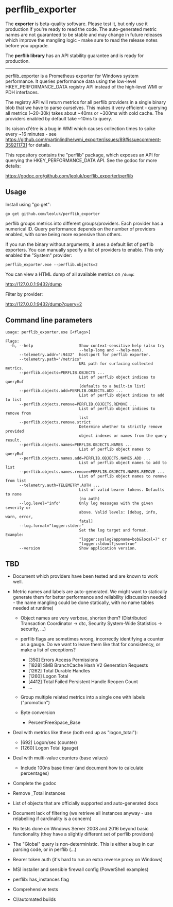 # perflib_exporter

The **exporter** is beta-quality software. Please test it, 
but only use it production if you're ready to read the code.
The auto-generated metric names are not guaranteed to be stable
and may change in future releases which improve the mangling logic -
make sure to read the release notes before you upgrade.

The **perflib library** has an API stability guarantee and is ready for production.

---

perflib_exporter is a Prometheus exporter for Windows system performance. 
It queries performance data using the low-level HKEY_PERFORMANCE_DATA 
registry API instead of the high-level WMI or PDH interfaces.

The registry API will return metrics for all perflib providers in a single
binary blob that we have to parse ourselves. This makes it very efficient -
querying all metrics (~20-30k) takes about ~40ms or ~300ms with cold cache.
The providers enabled by default take ~10ms to query.

Its raison d'être is a bug in WMI which causes collection times
to spike every ~16 minutes - see https://github.com/martinlindhe/wmi_exporter/issues/89#issuecomment-359211731 for details. 

This repository contains the "perflib" package, which exposes an API for
querying the HKEY_PERFORMANCE_DATA API. See the godoc for more details:

https://godoc.org/github.com/leoluk/perflib_exporter/perflib

## Usage

Install using "go get":

    go get github.com/leoluk/perflib_exporter
    
perflib groups metrics into different groups/providers. Each provider has a
numerical ID. Query performance depends on the number of providers enabled,
with some being more expensive than others.
    
If you run the binary without arguments, it uses a default list of perflib
exporters. You can manually specify a list of providers to enable. This only
enabled the "System" provider:

    perflib_exporter.exe --perflib.objects=2
    
You can view a HTML dump of all available metrics on `/dump`: 

http://127.0.0.1:9432/dump

Filter by provider:

http://127.0.0.1:9432/dump?query=2

## Command line parameters

    usage: perflib_exporter.exe [<flags>]
    
    Flags:
      -h, --help                    Show context-sensitive help (also try
                                    --help-long and --help-man).
          --telemetry.addr=":9432"  host:port for perflib exporter.
          --telemetry.path="/metrics"
                                    URL path for surfacing collected metrics.
          --perflib.objects=PERFLIB.OBJECTS ...
                                    List of perflib object indices to queryBuf
                                    (defaults to a built-in list)
          --perflib.objects.add=PERFLIB.OBJECTS.ADD ...
                                    List of perflib object indices to add to list
          --perflib.objects.remove=PERFLIB.OBJECTS.REMOVE ...
                                    List of perflib object indices to remove from
                                    list
          --perflib.objects.remove.strict
                                    Determine whether to strictly remove provided
                                    object indexes or names from the query result.
          --perflib.objects.names=PERFLIB.OBJECTS.NAMES ...
                                    List of perflib object names to queryBuf
          --perflib.objects.names.add=PERFLIB.OBJECTS.NAMES.ADD ...
                                    List of perflib object names to add to list
          --perflib.objects.names.remove=PERFLIB.OBJECTS.NAMES.REMOVE ...
                                    List of perflib object names to remove from list
          --telemetry.auth=TELEMETRY.AUTH ...
                                    List of valid bearer tokens. Defaults to none
                                    (no auth)
          --log.level="info"        Only log messages with the given severity or
                                    above. Valid levels: [debug, info, warn, error,
                                    fatal]
          --log.format="logger:stderr"
                                    Set the log target and format. Example:
                                    "logger:syslog?appname=bob&local=7" or
                                    "logger:stdout?json=true"
          --version                 Show application version.

## TBD

- Document which providers have been tested and are known to work well.

- Metric names and labels are auto-generated. We might want to statically
  generate them for better performance and reliability (discussion needed -
  the name mangling could be done statically, with no name tables needed at runtime)
  
  - Object names are very verbose, shorten them?
    (Distributed Transaction Coordinator -> dtc, Security System-Wide Statistics -> security, ...)
  
  - perflib flags are sometimes wrong, incorrectly identifying a counter as a gauge.
    Do we want to leave them like that for consistency, or make a list of exceptions?
    
    - [350] Errors Access Permissions
    - [1828] SMB BranchCache Hash V2 Generation Requests 
    - [1262] Total Durable Handles
    - [1260] Logon Total
    - [4412] Total Failed Persistent Handle Reopen Count
    - ...
    
  - Group multiple related metrics into a single one with labels ("promotion")
    
  - Byte conversion
    - PercentFreeSpace_Base
    
- Deal with metrics like these (both end up as "logon_total"):
    - [692] Logon/sec (counter)
    - [1260] Logon Total (gauge)
    
- Deal with multi-value counters (base values)
  - Include 100ns base timer (and document how to calculate percentages)
  
- Complete the godoc

- Remove _Total instances
  
- List of objects that are officially supported and auto-generated docs

- Document lack of filtering (we retrieve all instances anyway - use
  relabelling if cardinality is a concern)
    
- No tests done on Windows Server 2008 and 2016 beyond basic functionality
  (they have a slightly different set of perflib providers)
 
- The "Global" query is non-deterministic. This is either a bug in our parsing
  code, or in perflib (...)
  
- Bearer token auth (it's hard to run an extra reverse proxy on Windows)

- MSI installer and sensible firewall config (PowerShell examples)

- perflib: has_instances flag

- Comprehensive tests

- CI/automated builds

